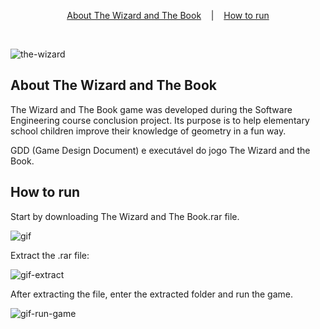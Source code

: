 <p align="center">
 <a href="#the-wizard-and-the-book">About The Wizard and The Book</a>
 &nbsp;&nbsp;&nbsp;|&nbsp;&nbsp;&nbsp;
<a href="#how-to-run">How to run</a>
</p>

</br>

![the-wizard](https://user-images.githubusercontent.com/72872854/191307164-f2bb708f-a054-40ee-8faa-87cafe296dcc.jpeg)

## About The Wizard and The Book

The Wizard and The Book game was developed during the Software Engineering course conclusion project.
Its purpose is to help elementary school children improve their knowledge of geometry in a fun way.

GDD (Game Design Document) e executável do jogo The Wizard and the Book.

## How to run

Start by downloading The Wizard and The Book.rar file.

![gif](https://user-images.githubusercontent.com/72872854/191309818-1f65395a-5fc3-4262-89e3-311308b837d4.gif)

Extract the .rar file:

![gif-extract](https://user-images.githubusercontent.com/72872854/191315390-f8822962-b89a-42dd-a233-68608c17f31b.gif)

After extracting the file, enter the extracted folder and run the game.

![gif-run-game](https://user-images.githubusercontent.com/72872854/191316498-5eeaef65-fad7-4a44-a069-61b8f0eb9469.gif)
